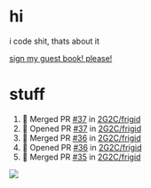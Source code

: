 # hi
i code shit, thats about it

[sign my guest book! please!](https://github.com/Just-a-Unity-Dev/Just-a-Unity-Dev/issues/new?&body=Sign%20my%20guest%20book%20by%20placing%20your%20name%20in%20the%20title,%20how%27d%20you%20get%20to%20this%20page%20and%20why?%20Don%27t%20forget%20you%20have%20an%20entire%20notebook%20in%20your%20hands!)


# stuff
<!--START_SECTION:activity-->
1. 🎉 Merged PR [#37](https://github.com/2G2C/frigid/pull/37) in [2G2C/frigid](https://github.com/2G2C/frigid)
2. 💪 Opened PR [#37](https://github.com/2G2C/frigid/pull/37) in [2G2C/frigid](https://github.com/2G2C/frigid)
3. 🎉 Merged PR [#36](https://github.com/2G2C/frigid/pull/36) in [2G2C/frigid](https://github.com/2G2C/frigid)
4. 💪 Opened PR [#36](https://github.com/2G2C/frigid/pull/36) in [2G2C/frigid](https://github.com/2G2C/frigid)
5. 🎉 Merged PR [#35](https://github.com/2G2C/frigid/pull/35) in [2G2C/frigid](https://github.com/2G2C/frigid)
<!--END_SECTION:activity-->

![](https://github-profile-summary-cards.vercel.app/api/cards/profile-details?username=Just-a-Unity-Dev&theme=solarized_dark)
